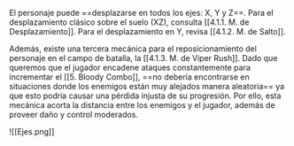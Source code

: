 
El personaje puede ==desplazarse en todos los ejes: X, Y y Z==. Para el desplazamiento clásico sobre el suelo (XZ), consulta [[4.1.1. M. de Desplazamiento]]. Para el desplazamiento en Y, revisa [[4.1.2. M. de Salto]].

Además, existe una tercera mecánica para el reposicionamiento del personaje en el campo de batalla, la [[4.1.3. M. de Viper Rush]]. Dado que queremos que el jugador encadene ataques constantemente para incrementar el [[5. Bloody Combo]], ==no debería encontrarse en situaciones donde los enemigos están muy alejados manera aleatoria== ya que esto podría causar una pérdida injusta de su progresión. Por ello, esta mecánica acorta la distancia entre los enemigos y el jugador, además de proveer daño y control moderados.

![[Ejes.png]]
